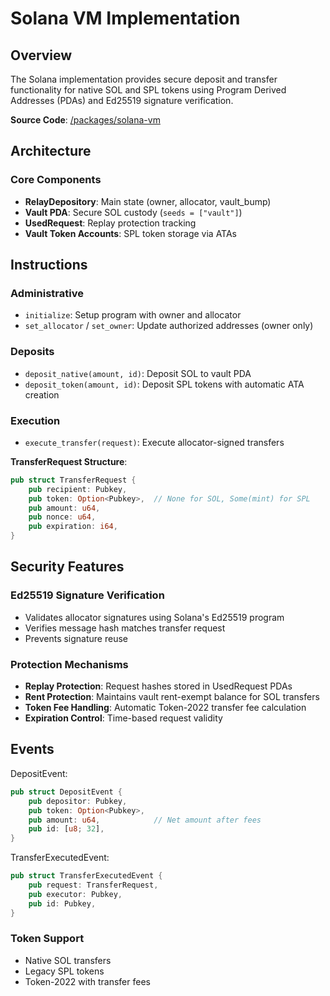 # Solana VM Implementation

## Overview

The Solana implementation provides secure deposit and transfer functionality for native SOL and SPL tokens using Program Derived Addresses (PDAs) and Ed25519 signature verification.

**Source Code**: [/packages/solana-vm](/packages/solana-vm)

## Architecture

### Core Components
- **RelayDepository**: Main state (owner, allocator, vault_bump)
- **Vault PDA**: Secure SOL custody (`seeds = ["vault"]`)
- **UsedRequest**: Replay protection tracking
- **Vault Token Accounts**: SPL token storage via ATAs

## Instructions

### Administrative
- `initialize`: Setup program with owner and allocator
- `set_allocator` / `set_owner`: Update authorized addresses (owner only)

### Deposits
- `deposit_native(amount, id)`: Deposit SOL to vault PDA
- `deposit_token(amount, id)`: Deposit SPL tokens with automatic ATA creation

### Execution
- `execute_transfer(request)`: Execute allocator-signed transfers

**TransferRequest Structure**:
```rust
pub struct TransferRequest {
    pub recipient: Pubkey,
    pub token: Option<Pubkey>,  // None for SOL, Some(mint) for SPL
    pub amount: u64,
    pub nonce: u64,
    pub expiration: i64,
}
```

## Security Features

### Ed25519 Signature Verification
- Validates allocator signatures using Solana's Ed25519 program
- Verifies message hash matches transfer request
- Prevents signature reuse

### Protection Mechanisms
- **Replay Protection**: Request hashes stored in UsedRequest PDAs
- **Rent Protection**: Maintains vault rent-exempt balance for SOL transfers
- **Token Fee Handling**: Automatic Token-2022 transfer fee calculation
- **Expiration Control**: Time-based request validity

## Events

DepositEvent:
```rust
pub struct DepositEvent {
    pub depositor: Pubkey,
    pub token: Option<Pubkey>,
    pub amount: u64,            // Net amount after fees
    pub id: [u8; 32],
}
```

TransferExecutedEvent:
```rust
pub struct TransferExecutedEvent {
    pub request: TransferRequest,
    pub executor: Pubkey,
    pub id: Pubkey,
}
```

### Token Support
- Native SOL transfers
- Legacy SPL tokens
- Token-2022 with transfer fees